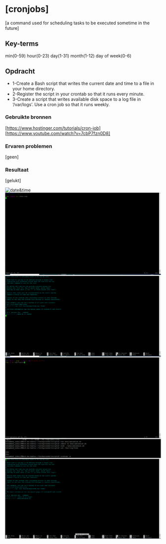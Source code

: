 # [cronjobs]
[a command used for scheduling tasks to be executed sometime in the future]

## Key-terms
 min(0-59)  hour(0-23)  day(1-31)  month(1-12)  day of week(0-6)  
## Opdracht
- 1-Create a Bash script that writes the current date and time to a file in your home directory.
- 2-Register the script in your crontab so that it runs every minute.
- 3-Create a script that writes available disk space to a log file in ‘/var/logs’. Use a cron job so that it runs weekly.
### Gebruikte bronnen
[https://www.hostinger.com/tutorials/cron-job]
[https://www.youtube.com/watch?v=7cbP7fzn0D8]

### Ervaren problemen
[geen]

### Resultaat
[gelukt]

![date&time](/techgrounds-ZuhairBatha-main/techgrounds-ZuhairBatha/00_includes/linux.png/linux%2010.1.png)
![scriptdate&time](../00_includes/linux.png/linux%2010.2.png)
![crontap](.././00_includes/linux.png/linux%2010.3.png)
![scriptavailabledisk](.././00_includes/linux.png/linux%2010.4.png)
![availabledisk](../././00_includes/linux.png/linux%2010.5.png)
![runweekly](.././00_includes/linux.png/linux%2010.6.png)

